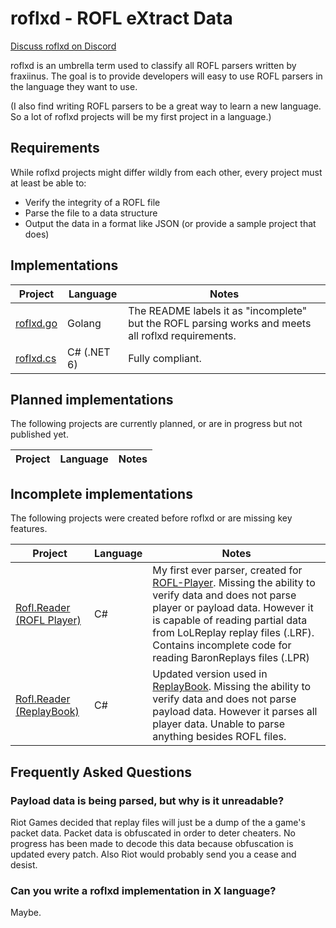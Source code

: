 # roflxd - ROFL eXtract Data

[Discuss roflxd on Discord](https://discord.com/invite/c33Rc5J)

roflxd is an umbrella term used to classify all ROFL parsers written by fraxiinus. The goal is to provide developers will easy to use ROFL parsers in the language they want to use.

(I also find writing ROFL parsers to be a great way to learn a new language. So a lot of roflxd projects will be my first project in a language.)

## Requirements

While roflxd projects might differ wildly from each other, every project must at least be able to:

* Verify the integrity of a ROFL file
* Parse the file to a data structure
* Output the data in a format like JSON (or provide a sample project that does)

## Implementations

| Project                                             | Language    | Notes                                                                                              |
| --------------------------------------------------- | ----------- | -------------------------------------------------------------------------------------------------- |
| [roflxd.go](https://github.com/fraxiinus/roflxd.go) | Golang      | The README labels it as "incomplete" but the ROFL parsing works and meets all roflxd requirements. |
| [roflxd.cs](https://github.com/fraxiinus/roflxd.cs) | C# (.NET 6) | Fully compliant. |

## Planned implementations

The following projects are currently planned, or are in progress but not published yet.

| Project   | Language | Notes                                                                     |
| --------- | -------- | ------------------------------------------------------------------------- |

## Incomplete implementations

The following projects were created before roflxd or are missing key features.

| Project                                                                                       | Language | Notes                                                                                                                                                                                                                                                                                                                     |
| --------------------------------------------------------------------------------------------- | -------- | ------------------------------------------------------------------------------------------------------------------------------------------------------------------------------------------------------------------------------------------------------------------------------------------------------------------------- |
| [Rofl.Reader (ROFL Player)](https://github.com/fraxiinus/ROFL-Player/tree/master/Rofl.Reader) | C#       | My first ever parser, created for [ROFL-Player](https://github.com/fraxiinus/ROFL-Player). Missing the ability to verify data and does not parse player or payload data. However it is capable of reading partial data from LoLReplay replay files (.LRF). Contains incomplete code for reading BaronReplays files (.LPR) |
| [Rofl.Reader (ReplayBook)](https://github.com/fraxiinus/ReplayBook/tree/master/src/Reader)   | C#       | Updated version used in [ReplayBook](https://github.com/fraxiinus/ReplayBook). Missing the ability to verify data and does not parse payload data. However it parses all player data. Unable to parse anything besides ROFL files.                                                                                        |

## Frequently Asked Questions

### Payload data is being parsed, but why is it unreadable?

Riot Games decided that replay files will just be a dump of the a game's packet data. Packet data is obfuscated in order to deter cheaters. No progress has been made to decode this data because obfuscation is updated every patch. Also Riot would probably send you a cease and desist.

### Can you write a roflxd implementation in X language?

Maybe.
